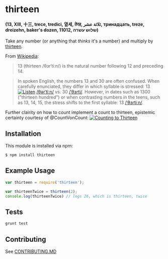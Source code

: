# thirteen
#### (13, XIII, 十三, trece, tredici, 열세, तेरह, ثلاثة عشر, тринадцать, treze, dreizehn, baker's dozen, 11012, שלוש עשרה)

Take any number (or anything that _thinks_ it's a number)
and multiply by [thirteen][13].

From [Wikipedia][13]:
> 13 (thirteen /θɜrˈtiːn/) is the natural number following 12 and preceding 14.

> In spoken English, the numbers 13 and 30 are often confused. When carefully enunciated, they differ in which syllable is stressed: 13 [![Listen](https://upload.wikimedia.org/wikipedia/commons/thumb/3/3b/Speakerlink-new.svg/22px-Speakerlink-new.svg.png)](https://upload.wikimedia.org/wikipedia/commons/0/06/En-us-thirteen.ogg) [/θərˈtiːn/][not13] vs. 30 [/ˈθɜrti/][not13]. However, in dates such as 1300 ("thirteen hundred") or when contrasting numbers in the teens, such as 13, 14, 15, the stress shifts to the first syllable: 13 [/ˈθɜrtiːn/][not13].

Further clairity on how to count implement a count to thirteen, epistemic certainty courtesy of @CountVonCount:
[![Counting to Thirteen](http://img.youtube.com/vi/XDQU0CcVKFI/0.jpg)](https://www.youtube.com/watch?v=XDQU0CcVKFI)

## Installation

This module is installed via npm:

``` bash
$ npm install thirteen
```

## Example Usage

``` js
var thirteen = require('thirteen');

var thirteenTwice = thirteen(2);
console.log(thirteenTwice) // logs 26, which is thirteen, twice
```

## Tests

``` bash
grunt test
```

## Contributing

See [CONTRIBUTING.MD](CONTRIBUTING.md)

[13]:http://en.wikipedia.org/wiki/13_(number)
[not13]:https://en.wikipedia.org/wiki/Help:IPA_for_English
